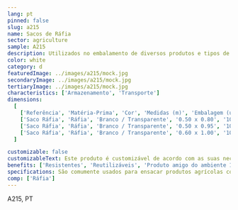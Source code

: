 ```yaml
---
lang: pt
pinned: false
slug: a215
name: Sacos de Ráfia
sector: agriculture
sample: A215
description: Utilizados no embalamento de diversos produtos e tipos de mercadorias, facilitando o manuseamento e transporte.
color: white
category: d
featuredImage: ../images/a215/mock.jpg
secondaryImage: ../images/a215/mock.jpg
tertiaryImage: ../images/a215/mock.jpg
characteristics: ['Armazenamento', 'Transporte']
dimensions:
  [
    ['Referência', 'Matéria-Prima', 'Cor', 'Medidas (m)', 'Embalagem (un)'],
    ['Saco Ráfia', 'Ráfia', 'Branco / Transparente', '0.50 x 0.80', '1000'],
    ['Saco Ráfia', 'Ráfia', 'Branco / Transparente', '0.50 x 0.95', '1000'],
    ['Saco Ráfia', 'Ráfia', 'Branco / Transparente', '0.60 x 1.00', '1000'],
  ]

customizable: false
customizableText: Este produto é customizável de acordo com as suas necessidades. Contacte-nos para mais informações.
benefits: ['Resistentes', 'Reutilizáveis', 'Produto amigo do ambiente 100% reciclável']
specifications: São comumente usados para ensacar produtos agrícolas como grãos, sementes, cereais, rações para animais, frutas e vegetais. Também utilizados para empacotar diversos produtos industriais, como produtos químicos, fertilizantes, cimento, argamassa, produtos em pó e granulados.
comp: ['Ráfia']
---
```


A215, PT
